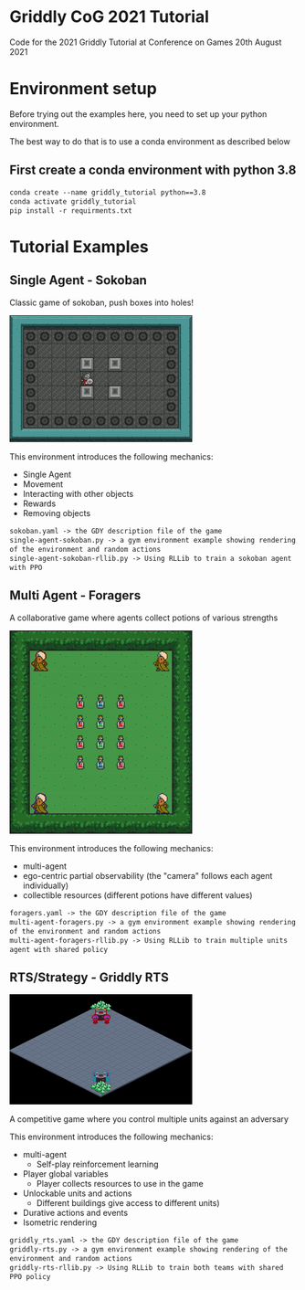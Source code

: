 # Griddly CoG 2021 Tutorial
Code for the 2021 Griddly Tutorial at Conference on Games 20th August 2021

# Environment setup

Before trying out the examples here, you need to set up your python environment.

The best way to do that is to use a conda environment as described below

## First create a conda environment with python 3.8

```
conda create --name griddly_tutorial python==3.8
conda activate griddly_tutorial
pip install -r requirments.txt
```


# Tutorial Examples

## Single Agent - Sokoban

Classic game of sokoban, push boxes into holes!

![Griddly RTS](images/sokoban.gif)

This environment introduces the following mechanics:
* Single Agent
* Movement 
* Interacting with other objects
* Rewards
* Removing objects

```
sokoban.yaml -> the GDY description file of the game
single-agent-sokoban.py -> a gym environment example showing rendering of the environment and random actions
single-agent-sokoban-rllib.py -> Using RLLib to train a sokoban agent with PPO
```

## Multi Agent - Foragers

A collaborative game where agents collect potions of various strengths

![Griddly RTS](images/foragers.gif)

This environment introduces the following mechanics:
* multi-agent 
* ego-centric partial observability (the "camera" follows each agent individually)
* collectible resources (different potions have different values)

```
foragers.yaml -> the GDY description file of the game
multi-agent-foragers.py -> a gym environment example showing rendering of the environment and random actions
multi-agent-foragers-rllib.py -> Using RLLib to train multiple units agent with shared policy
```

## RTS/Strategy - Griddly RTS


![Griddly RTS](images/griddlyrts.gif)

A competitive game where you control multiple units against an adversary

This environment introduces the following mechanics:
* multi-agent
  * Self-play reinforcement learning 
* Player global variables
  * Player collects resources to use in the game
* Unlockable units and actions 
  * Different buildings give access to different units)
* Durative actions and events
* Isometric rendering

```
griddly_rts.yaml -> the GDY description file of the game
griddly-rts.py -> a gym environment example showing rendering of the environment and random actions
griddly-rts-rllib.py -> Using RLLib to train both teams with shared PPO policy
```